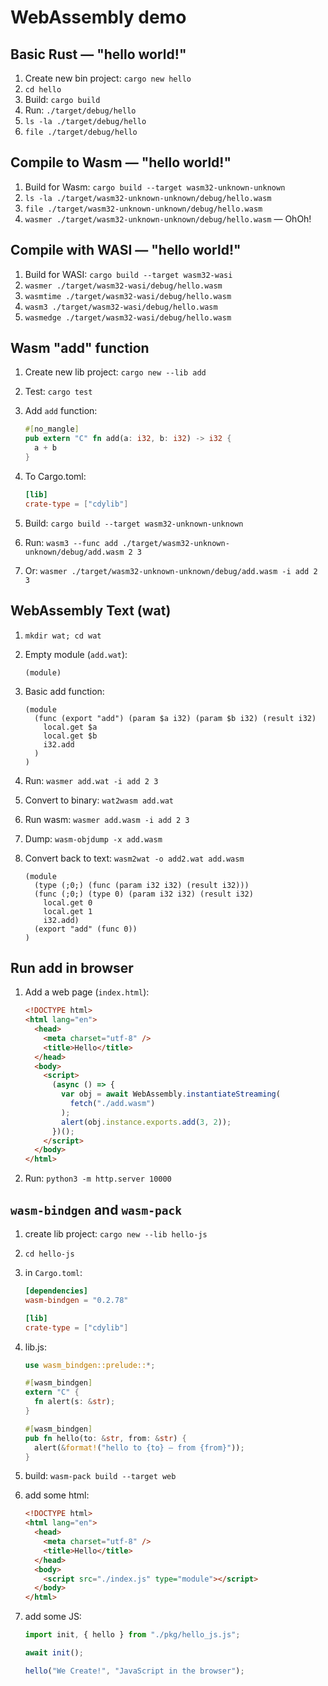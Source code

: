 # WebAssembly demo

## Basic Rust — "hello world!"

1. Create new bin project: `cargo new hello`
2. `cd hello`
3. Build: `cargo build`
4. Run: `./target/debug/hello`
5. `ls -la ./target/debug/hello`
6. `file ./target/debug/hello`

## Compile to Wasm — "hello world!"

1. Build for Wasm: `cargo build --target wasm32-unknown-unknown`
2. `ls -la ./target/wasm32-unknown-unknown/debug/hello.wasm`
3. `file ./target/wasm32-unknown-unknown/debug/hello.wasm`
4. `wasmer ./target/wasm32-unknown-unknown/debug/hello.wasm` — OhOh!

## Compile with WASI — "hello world!"

1. Build for WASI: `cargo build --target wasm32-wasi`
2. `wasmer ./target/wasm32-wasi/debug/hello.wasm`
3. `wasmtime ./target/wasm32-wasi/debug/hello.wasm`
4. `wasm3 ./target/wasm32-wasi/debug/hello.wasm`
5. `wasmedge ./target/wasm32-wasi/debug/hello.wasm`

## Wasm "add" function

1. Create new lib project: `cargo new --lib add`
2. Test: `cargo test`
3. Add `add` function:

   ```rust
   #[no_mangle]
   pub extern "C" fn add(a: i32, b: i32) -> i32 {
     a + b
   }
   ```

4. To Cargo.toml:

   ```toml
   [lib]
   crate-type = ["cdylib"]
   ```

5. Build: `cargo build --target wasm32-unknown-unknown`
6. Run: `wasm3 --func add ./target/wasm32-unknown-unknown/debug/add.wasm 2 3`
7. Or: `wasmer ./target/wasm32-unknown-unknown/debug/add.wasm -i add 2 3`

## WebAssembly Text (wat)

1. `mkdir wat; cd wat`
2. Empty module (`add.wat`):

   ```wat
   (module)
   ```

3. Basic add function:

   ```wat
   (module
     (func (export "add") (param $a i32) (param $b i32) (result i32)
       local.get $a
       local.get $b
       i32.add
     )
   )
   ```

4. Run: `wasmer add.wat -i add 2 3`
5. Convert to binary: `wat2wasm add.wat`
6. Run wasm: `wasmer add.wasm -i add 2 3`
7. Dump: `wasm-objdump -x add.wasm`
8. Convert back to text: `wasm2wat -o add2.wat add.wasm`

   ```wat
   (module
     (type (;0;) (func (param i32 i32) (result i32)))
     (func (;0;) (type 0) (param i32 i32) (result i32)
       local.get 0
       local.get 1
       i32.add)
     (export "add" (func 0))
   )
   ```

## Run add in browser

1. Add a web page (`index.html`):

   ```html
   <!DOCTYPE html>
   <html lang="en">
     <head>
       <meta charset="utf-8" />
       <title>Hello</title>
     </head>
     <body>
       <script>
         (async () => {
           var obj = await WebAssembly.instantiateStreaming(
             fetch("./add.wasm")
           );
           alert(obj.instance.exports.add(3, 2));
         })();
       </script>
     </body>
   </html>
   ```

2. Run: `python3 -m http.server 10000`

## `wasm-bindgen` and `wasm-pack`

1. create lib project: `cargo new --lib hello-js`
2. `cd hello-js`
3. in `Cargo.toml`:

   ```toml
   [dependencies]
   wasm-bindgen = "0.2.78"

   [lib]
   crate-type = ["cdylib"]
   ```

4. lib.js:

   ```rust
   use wasm_bindgen::prelude::*;

   #[wasm_bindgen]
   extern "C" {
     fn alert(s: &str);
   }

   #[wasm_bindgen]
   pub fn hello(to: &str, from: &str) {
     alert(&format!("hello to {to} — from {from}"));
   }
   ```

5. build: `wasm-pack build --target web`
6. add some html:

   ```html
   <!DOCTYPE html>
   <html lang="en">
     <head>
       <meta charset="utf-8" />
       <title>Hello</title>
     </head>
     <body>
       <script src="./index.js" type="module"></script>
     </body>
   </html>
   ```

7. add some JS:

   ```js
   import init, { hello } from "./pkg/hello_js.js";

   await init();

   hello("We Create!", "JavaScript in the browser");
   ```
